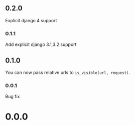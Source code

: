 ## 0.2.0
Explicit django 4 support

### 0.1.1
Add explicit django 3.1,3.2 support

## 0.1.0
You can now pass relative urls to `is_visible(url, request)`.

### 0.0.1
Bug fix

# 0.0.0